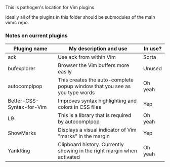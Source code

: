 This is pathogen's location for Vim plugins

Ideally all of the plugins in this folder should be submodules of the main vimrc repo.

### Notes on current plugins

| Pluging name | My description and use | In use? |
| --- | --- | --- |
| ack | Use ack from within Vim | Sorta |
| bufexplorer | Browser the Vim buffers more easily | Unused |
| autocomplpop | This creates the auto-complete popup window that you see as you type words | Oh yeah |
| Better-CSS-Syntax-for-Vim | Improves syntax highlighting and colors in CSS files | Yep |
| L9 | This is a library that is required by autocomplpop | Oh yeah |
| ShowMarks | Displays a visual indicator of Vim "marks" in the margin | Yep |
| YankRing | Clipboard history. Currently showing in the right margin when activated | Oh yeah |
